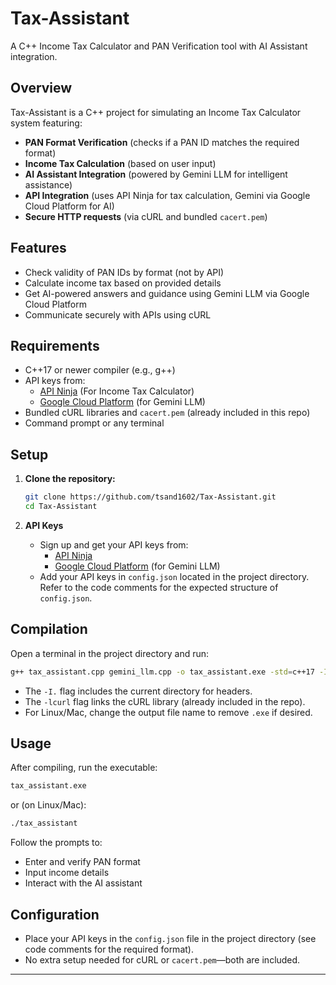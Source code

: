 # Tax-Assistant

A C++ Income Tax Calculator and PAN Verification tool with AI Assistant integration.

## Overview

Tax-Assistant is a C++ project for simulating an Income Tax Calculator system featuring:

- **PAN Format Verification** (checks if a PAN ID matches the required format)
- **Income Tax Calculation** (based on user input)
- **AI Assistant Integration** (powered by Gemini LLM for intelligent assistance)
- **API Integration** (uses API Ninja for tax calculation, Gemini via Google Cloud Platform for AI)
- **Secure HTTP requests** (via cURL and bundled `cacert.pem`)

## Features

- Check validity of PAN IDs by format (not by API)
- Calculate income tax based on provided details
- Get AI-powered answers and guidance using Gemini LLM via Google Cloud Platform
- Communicate securely with APIs using cURL

## Requirements

- C++17 or newer compiler (e.g., g++)
- API keys from:
  - [API Ninja](https://api-ninjas.com/) (For Income Tax Calculator)
  - [Google Cloud Platform](https://console.cloud.google.com/) (for Gemini LLM)
- Bundled cURL libraries and `cacert.pem` (already included in this repo)
- Command prompt or any terminal

## Setup

1. **Clone the repository:**
   ```bash
   git clone https://github.com/tsand1602/Tax-Assistant.git
   cd Tax-Assistant
   ```

2. **API Keys**
   - Sign up and get your API keys from:
     - [API Ninja](https://api-ninjas.com/)
     - [Google Cloud Platform](https://console.cloud.google.com/) (for Gemini LLM)
   - Add your API keys in `config.json` located in the project directory.  
     Refer to the code comments for the expected structure of `config.json`.

## Compilation

Open a terminal in the project directory and run:

```bash
g++ tax_assistant.cpp gemini_llm.cpp -o tax_assistant.exe -std=c++17 -I. -lcurl
```

- The `-I.` flag includes the current directory for headers.
- The `-lcurl` flag links the cURL library (already included in the repo).
- For Linux/Mac, change the output file name to remove `.exe` if desired.

## Usage

After compiling, run the executable:

```bash
tax_assistant.exe
```
or (on Linux/Mac):
```bash
./tax_assistant
```

Follow the prompts to:
- Enter and verify PAN format
- Input income details
- Interact with the AI assistant

## Configuration

- Place your API keys in the `config.json` file in the project directory (see code comments for the required format).
- No extra setup needed for cURL or `cacert.pem`—both are included.

---
